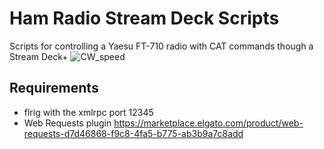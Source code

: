 # Ham Radio Stream Deck Scripts
Scripts for controlling a Yaesu FT-710 radio with CAT commands though a Stream Deck+
![CW_speed](./Documentation/CW_speed.gif)
## Requirements
* flrig with the xmlrpc port 12345
* Web Requests plugin https://marketplace.elgato.com/product/web-requests-d7d46868-f9c8-4fa5-b775-ab3b9a7c8add
